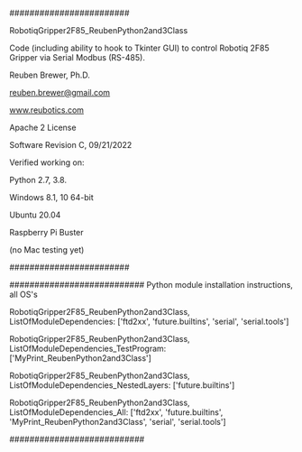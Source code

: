 ########################

RobotiqGripper2F85_ReubenPython2and3Class

Code (including ability to hook to Tkinter GUI) to control Robotiq 2F85 Gripper via Serial Modbus (RS-485).

Reuben Brewer, Ph.D.

reuben.brewer@gmail.com

www.reubotics.com

Apache 2 License

Software Revision C, 09/21/2022

Verified working on: 

Python 2.7, 3.8.

Windows 8.1, 10 64-bit

Ubuntu 20.04

Raspberry Pi Buster 

(no Mac testing yet)

########################  

########################### Python module installation instructions, all OS's

RobotiqGripper2F85_ReubenPython2and3Class, ListOfModuleDependencies: ['ftd2xx', 'future.builtins', 'serial', 'serial.tools']

RobotiqGripper2F85_ReubenPython2and3Class, ListOfModuleDependencies_TestProgram: ['MyPrint_ReubenPython2and3Class']

RobotiqGripper2F85_ReubenPython2and3Class, ListOfModuleDependencies_NestedLayers: ['future.builtins']

RobotiqGripper2F85_ReubenPython2and3Class, ListOfModuleDependencies_All: ['ftd2xx', 'future.builtins', 'MyPrint_ReubenPython2and3Class', 'serial', 'serial.tools']

###########################
